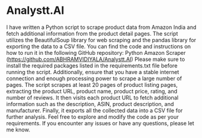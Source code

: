 # Analystt.AI
I have written a Python script to scrape product data from Amazon India and fetch additional information from the product detail pages. The script utilizes the BeautifulSoup library for web scraping and the pandas library for exporting the data to a CSV file.
You can find the code and instructions on how to run it in the following GitHub repository: Python Amazon Scraper (https://github.com/ABHRAMVIDIYALA/Analystt.AI)
Please make sure to install the required packages listed in the requirements.txt file before running the script. Additionally, ensure that you have a stable internet connection and enough processing power to scrape a large number of pages.
The script scrapes at least 20 pages of product listing pages, extracting the product URL, product name, product price, rating, and number of reviews. It then visits each product URL to fetch additional information such as the description, ASIN, product description, and manufacturer. Finally, it exports all the collected data into a CSV file for further analysis.
Feel free to explore and modify the code as per your requirements. If you encounter any issues or have any questions, please let me know.
